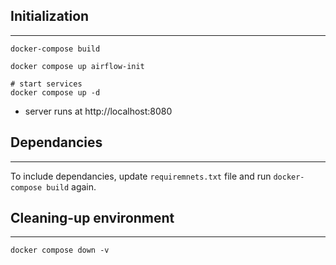 ## Initialization

---

```commandline
docker-compose build

docker compose up airflow-init

# start services
docker compose up -d
```

* server runs at http://localhost:8080

## Dependancies

---
To include dependancies, update `requiremnets.txt` file and run `docker-compose build` again.

## Cleaning-up environment

---
```commandline
docker compose down -v
```